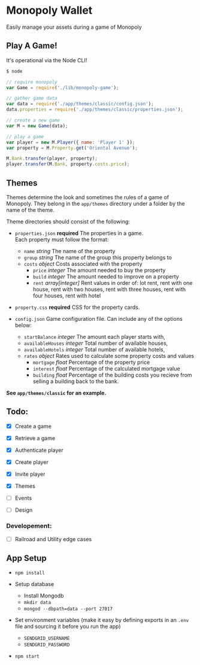 Monopoly Wallet
===============

Easily manage your assets during a game of Monopoly


Play A Game!
------------

It's operational via the Node CLI!

```bash
$ node
```

```javascript
// require monopoly
var Game = require('./lib/monopoly-game');

// gather game data
var data = require('./app/themes/classic/config.json');
data.properties = require('./app/themes/classic/properties.json');

// create a new game
var M = new Game(data);

// play a game
var player = new M.Player({ name: 'Player 1' });
var property = M.Property.get('Oriental Avenue');

M.Bank.transfer(player, property);
player.transfer(M.Bank, property.costs.price);

```

Themes
------

Themes determine the look and sometimes the rules of a game of Monopoly. They 
belong in the `app/themes` directory under a folder by the name of the theme.

Theme directories should consist of the following:

- `properties.json` **required** The properties in a game.  
  Each property must follow the format:

  - `name` *string* The name of the property
  - `group` *string* The name of the group this property belongs to
  - `costs` *object* Costs associated with the property
    - `price` *integer* The amount needed to buy the property
    - `build` *integer* The amount needed to improve on a property
    - `rent` *array[integer]* Rent values in order of: lot rent, rent with one 
      house, rent with two houses, rent with three houses, rent with four houses, 
      rent with hotel

- `property.css` **required** CSS for the property cards.

- `config.json` Game configuration file. Can include any of the options below:
  
  - `startBalance` *integer* The amount each player starts with,
  - `availableHouses` *integer* Total number of available houses,
  - `availableHotels` *integer* Total number of available hotels,
  - `rates` *object* Rates used to calculate some property costs and values
    - `mortgage` *float* Percentage of the property price
    - `interest` *float* Percentage of the calculated mortgage value
    - `building` *float* Percentage of the building costs you recieve from 
      selling a building back to the bank.

**See `app/themes/classic` for an example.**


Todo:
-----

- [X] Create a game
- [X] Retrieve a game
- [X] Authenticate player
- [X] Create player
- [X] Invite player
- [X] Themes
- [ ] Events
- [ ] Design


### Developement:

- [ ] Railroad and Utility edge cases


App Setup
---------

- `npm install`

- Setup database

  - Install Mongodb
  - `mkdir data`
  - `mongod --dbpath=data --port 27017`

- Set environment variables (make it easy by defining exports in an `.env` file 
  and sourcing it before you run the app)

  - `SENDGRID_USERNAME`
  - `SENDGRID_PASSWORD`

- `npm start`
